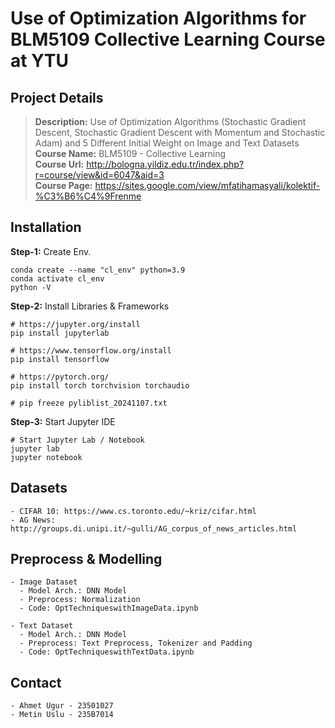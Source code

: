 
# Use of Optimization Algorithms for BLM5109 Collective Learning Course at YTU

## Project Details
> **Description:** Use of Optimization Algorithms (Stochastic Gradient Descent, Stochastic Gradient Descent with Momentum and Stochastic Adam) and 5 Different Initial Weight on Image and Text Datasets
> **Course Name:** BLM5109 - Collective Learning  
> **Course Url:** http://bologna.yildiz.edu.tr/index.php?r=course/view&id=6047&aid=3  
> **Course Page:** https://sites.google.com/view/mfatihamasyali/kolektif-%C3%B6%C4%9Frenme  

## Installation
**Step-1:** Create Env. 
```
conda create --name "cl_env" python=3.9  
conda activate cl_env  
python -V
```
**Step-2:** Install Libraries & Frameworks
```
# https://jupyter.org/install
pip install jupyterlab

# https://www.tensorflow.org/install
pip install tensorflow

# https://pytorch.org/
pip install torch torchvision torchaudio

# pip freeze pyliblist_20241107.txt
```

**Step-3:** Start Jupyter IDE
```
# Start Jupyter Lab / Notebook
jupyter lab
jupyter notebook
```

## Datasets
    - CIFAR 10: https://www.cs.toronto.edu/~kriz/cifar.html
    - AG News: http://groups.di.unipi.it/~gulli/AG_corpus_of_news_articles.html

## Preprocess & Modelling
    - Image Dataset
      - Model Arch.: DNN Model
      - Preprocess: Normalization
      - Code: OptTechniqueswithImageData.ipynb  

    - Text Dataset
      - Model Arch.: DNN Model
      - Preprocess: Text Preprocess, Tokenizer and Padding
      - Code: OptTechniqueswithTextData.ipynb

## Contact
    - Ahmet Ugur - 23501027  
    - Metin Uslu - 235B7014